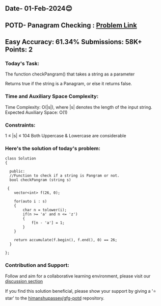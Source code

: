 ## Date- 01-Feb-2024😊

## POTD- Panagram Checking : [Problem Link](https://www.geeksforgeeks.org/problems/pangram-checking-1587115620/1)

## Easy          Accuracy: 61.34%        Submissions: 58K+               Points: 2

### Today's Task:

The function checkPangram() that takes a string as a parameter 

Returns true if the string is a Panagram, 
  or 
else it returns false.

### Time and Auxiliary Space Complexity:

Time Complexity: O(|s|), where |s| denotes the length of the input string.
Expected Auxiliary Space: O(1)

### Constraints:
1 ≤ |s| ≤ 104
Both Uppercase & Lowercase are considerable


### Here's the solution of today's problem:
   
    class Solution
    {
     
      public:
      //Function to check if a string is Pangram or not.
      bool checkPangram (string s) 
     
     {
        vector<int> f(26, 0);      
        
        for(auto i : s)
        {
            char n = tolower(i);         
            if(n >= 'a' and n <= 'z')
            {
                f[n - 'a'] = 1;
            }
        }
        
        return accumulate(f.begin(), f.end(), 0) == 26; 
      }
    
    };

### Contribution and Support:

Follow and aim for a collaborative learning environment, please visit our [discussion section](https://github.com/himanshupassey/gfg-potd/discussions)

If you find this solution beneficial, please show your support by giving a '⭐ star' to the [himanshupassey/gfg-potd](https://github.com/himanshupassey/gfg-potd) repository.
